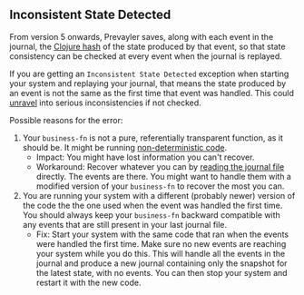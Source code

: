 ## Inconsistent State Detected

From version 5 onwards, Prevayler saves, along with each event in the journal, the [Clojure hash](https://clojuredocs.org/clojure.core/hash) of the state produced by that event, so that state consistency can be checked at every event when the journal is replayed.

If you are getting an `Inconsistent State Detected` exception when starting your system and replaying your journal, that means the state produced by an event is not the same as the first time that event was handled. This could [unravel](https://en.wikipedia.org/wiki/Butterfly_effect) into serious inconsistencies if not checked.

Possible reasons for the error:

 1. Your `business-fn` is not a pure, referentially transparent function, as it should be. It might be running [non-deterministic code](https://stackoverflow.com/questions/17626262/java-not-deterministic).
    - Impact: You might have lost information you can't recover.
    - Workaround: Recover whatever you can by [reading the journal file](https://github.com/klauswuestefeld/prevayler-clj#files) directly. The events are there. You might want to handle them with a modified version of your `business-fn` to recover the most you can.
 2. You are running your system with a different (probably newer) version of the code the the one used when the event was handled the first time. You should always keep your `business-fn` backward compatible with any events that are still present in your last journal file.
    - Fix: Start your system with the same code that ran when the events were handled the first time. Make sure no new events are reaching your system while you do this. This will handle all the events in the journal and produce a new journal containing only the snapshot for the latest state, with no events. You can then stop your system and restart it with the new code.
